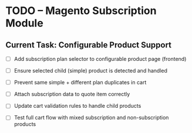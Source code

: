 # TODO – Magento Subscription Module

## Current Task: Configurable Product Support

- [ ] Add subscription plan selector to configurable product page (frontend)
- [ ] Ensure selected child (simple) product is detected and handled
- [ ] Prevent same simple + different plan duplicates in cart
- [ ] Attach subscription data to quote item correctly
- [ ] Update cart validation rules to handle child products
- [ ] Test full cart flow with mixed subscription and non-subscription products

